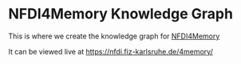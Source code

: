 # NFDI4Memory Knowledge Graph

This is where we create the knowledge graph for [NFDI4Memory](https://4memory.de/)

It can be viewed live at https://nfdi.fiz-karlsruhe.de/4memory/
